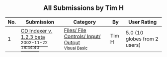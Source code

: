 ﻿<div align="center">

## All Submissions by Tim H

</div>

No.  | Submission | Category | By   | User Rating
---- | ---------- | -------- | ---- | -----------
1 | [CD Indexer v\. 1\.2\.3 beta<br /><sup>2002-11-22 18:44:40</sup>](https://github.com/Planet-Source-Code/tim-h-cd-indexer-v-1-2-3-beta__1-40985) | [Files/ File Controls/ Input/ Output<br /><sup>Visual Basic</sup>](../ByCategory/files-file-controls-input-output__1-3.md) | Tim H | 5.0 (10 globes from 2 users)
